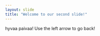 ```yaml
---
layout: slide
title: "Welcome to our second slide!"
---
```

hyvaa paivaa!
Use the left arrow to go back!
